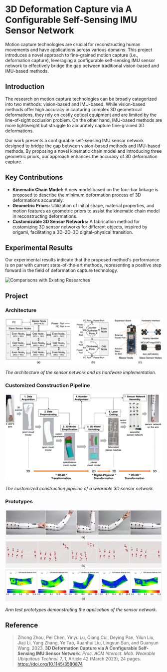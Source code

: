 # 3D Deformation Capture via A Configurable Self-Sensing IMU Sensor Network

Motion capture technologies are crucial for reconstructing human movements and have applications across various domains. This project introduces a novel approach to fine-grained motion capture (i.e., deformation capture), leveraging a configurable self-sensing IMU sensor network to effectively bridge the gap between traditional vision-based and IMU-based methods.

## Introduction

The research on motion capture technologies can be broadly categorized into two methods: vision-based and IMU-based. While vision-based methods offer high accuracy in capturing complex 3D geometrical deformations, they rely on costly optical equipment and are limited by the line-of-sight occlusion problem. On the other hand, IMU-based methods are more lightweight but struggle to accurately capture fine-grained 3D deformations.

Our work presents a configurable self-sensing IMU sensor network designed to bridge the gap between vision-based methods and IMU-based methods. By proposing a novel kinematic chain model and introducing three geometric priors, our approach enhances the accuracy of 3D deformation capture.

## Key Contributions

- **Kinematic Chain Model:** A new model based on the four-bar linkage is proposed to describe the minimum deformation process of 3D deformations accurately.
- **Geometric Priors:** Utilization of initial shape, material properties, and motion features as geometric priors to assist the kinematic chain model in reconstructing deformations.
- **Customizable 3D Sensor Networks:** A fabrication method for customizing 3D sensor networks for different objects, inspired by origami, facilitating a 3D–2D–3D digital–physical transition.

## Experimental Results

Our experimental results indicate that the proposed method's performance is on par with current state-of-the-art methods, representing a positive step forward in the field of deformation capture technology.

![Comparisons with Existing Researches](https://github.com/ZJUZZH/Deformation-Capture-By-IMU-Sensor-Network/blob/main/img/results.jpg)

## Project 

### Architecture

![Architecture of the Sensor Network](https://github.com/ZJUZZH/Deformation-Capture-By-IMU-Sensor-Network/blob/main/img/The_architecture_of_the_sensor_network.jpg)

*The architecture of the sensor network and its hardware implementation.*

### Customized Construction Pipeline

![Customized Construction Pipeline of a Wearable 3D Sensor Network](https://github.com/ZJUZZH/Deformation-Capture-By-IMU-Sensor-Network/blob/main/img/The_customized_construction_pipeline.jpg)

*The customized construction pipeline of a wearable 3D sensor network.*

### Prototypes

![Arm Test Prototypes](https://github.com/ZJUZZH/Deformation-Capture-By-IMU-Sensor-Network/blob/main/img/Arm_test_prototypes.jpg)

*Arm test prototypes demonstrating the application of the sensor network.*


## Reference

> Zihong Zhou, Pei Chen, Yinyu Lu, Qiang Cui, Deying Pan, Yilun Liu, Jiaji Li, Yang Zhang, Ye Tao, Xuanhui Liu, Lingyun Sun, and Guanyun Wang. 2023. **3D Deformation Capture via A Configurable Self-Sensing IMU Sensor Network**. *Proc. ACM Interact. Mob. Wearable Ubiquitous Technol.* 7, 1, Article 42 (March 2023), 24 pages. https://doi.org/10.1145/3580874


